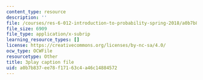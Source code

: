 ```yaml
---
content_type: resource
description: ''
file: /courses/res-6-012-introduction-to-probability-spring-2018/a0b7b837ee78f17163c4a46c14884572_T3eJtjoic.srt
file_size: 6909
file_type: application/x-subrip
learning_resource_types: []
license: https://creativecommons.org/licenses/by-nc-sa/4.0/
ocw_type: OCWFile
resourcetype: Other
title: 3play caption file
uid: a0b7b837-ee78-f171-63c4-a46c14884572
---
```

